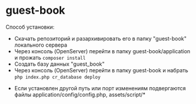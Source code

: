 # guest-book

Способ установки:
+ Скачать репозиторий и разархивировать его в папку "guest-book" локального сервера
+ Через консоль (OpenServer) перейти в папку guest-book/application и прожать ``` composer install ```
+ Создать базу данных "guest_book"
+ Через консоль (OpenServer) перейти в папку guest-book и набрать ``` php index.php cr_database deploy ```
- Если установлен другой путь или порт изменениям подвергаются файлы application/config/config.php, assets/script/*
